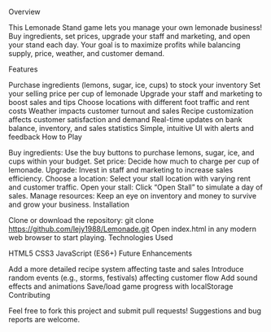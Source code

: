 Overview

This Lemonade Stand game lets you manage your own lemonade business! Buy ingredients, set prices, upgrade your staff and marketing, and open your stand each day. Your goal is to maximize profits while balancing supply, price, weather, and customer demand.

Features

Purchase ingredients (lemons, sugar, ice, cups) to stock your inventory
Set your selling price per cup of lemonade
Upgrade your staff and marketing to boost sales and tips
Choose locations with different foot traffic and rent costs
Weather impacts customer turnout and sales
Recipe customization affects customer satisfaction and demand
Real-time updates on bank balance, inventory, and sales statistics
Simple, intuitive UI with alerts and feedback
How to Play

Buy ingredients: Use the buy buttons to purchase lemons, sugar, ice, and cups within your budget.
Set price: Decide how much to charge per cup of lemonade.
Upgrade: Invest in staff and marketing to increase sales efficiency.
Choose a location: Select your stall location with varying rent and customer traffic.
Open your stall: Click “Open Stall” to simulate a day of sales.
Manage resources: Keep an eye on inventory and money to survive and grow your business.
Installation

Clone or download the repository:
git clone https://github.com/lejy1988/Lemonade.git
Open index.html in any modern web browser to start playing.
Technologies Used

HTML5
CSS3
JavaScript (ES6+)
Future Enhancements

Add a more detailed recipe system affecting taste and sales
Introduce random events (e.g., storms, festivals) affecting customer flow
Add sound effects and animations
Save/load game progress with localStorage
Contributing

Feel free to fork this project and submit pull requests! Suggestions and bug reports are welcome.
